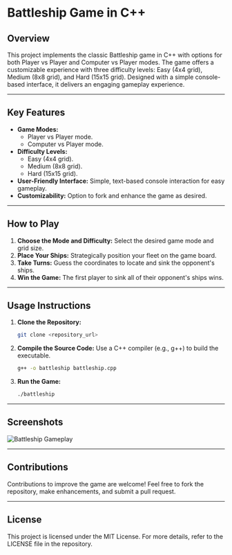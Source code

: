 # **Battleship Game in C++**

## **Overview**
This project implements the classic Battleship game in C++ with options for both Player vs Player and Computer vs Player modes. The game offers a customizable experience with three difficulty levels: Easy (4x4 grid), Medium (8x8 grid), and Hard (15x15 grid). Designed with a simple console-based interface, it delivers an engaging gameplay experience.

---

## **Key Features**
- **Game Modes:**
  - Player vs Player mode.
  - Computer vs Player mode.
- **Difficulty Levels:**
  - Easy (4x4 grid).
  - Medium (8x8 grid).
  - Hard (15x15 grid).
- **User-Friendly Interface:** Simple, text-based console interaction for easy gameplay.
- **Customizability:** Option to fork and enhance the game as desired.

---

## **How to Play**
1. **Choose the Mode and Difficulty:** Select the desired game mode and grid size.
2. **Place Your Ships:** Strategically position your fleet on the game board.
3. **Take Turns:** Guess the coordinates to locate and sink the opponent's ships.
4. **Win the Game:** The first player to sink all of their opponent's ships wins.

---

## **Usage Instructions**
1. **Clone the Repository:**
   ```bash
   git clone <repository_url>
   ```
2. **Compile the Source Code:**
   Use a C++ compiler (e.g., g++) to build the executable.
   ```bash
   g++ -o battleship battleship.cpp
   ```
3. **Run the Game:**
   ```bash
   ./battleship
   ```

---

## **Screenshots**
![Battleship Gameplay](https://github.com/ismaildaniyal/Battle-ship-game-c-/assets/158290076/6e3759c8-470e-4fdc-8dd9-120ce66f7d7b)

---

## **Contributions**
Contributions to improve the game are welcome! Feel free to fork the repository, make enhancements, and submit a pull request.

---

## **License**
This project is licensed under the MIT License. For more details, refer to the LICENSE file in the repository.
